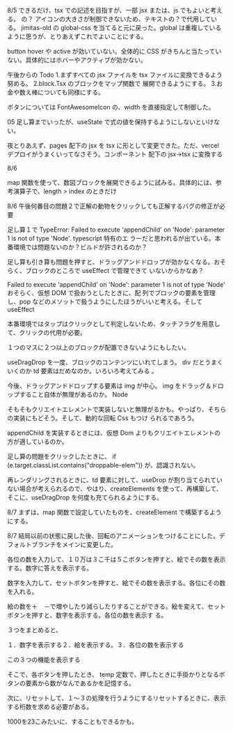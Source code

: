 8/5 できるだけ、tsx での記述を目指すが、一部 jsx または、js でもよいと考える。 <FontAwesomeIcon icon={faQuestion}/>の？
アイコンの大きさが制御できないため、テキストの？で代用している。 jimitas-old の global-css を当てると元に戻った。global
は重複しているように思うが、とりあえずこれでよいことにする。

button hover や active が効いていない。全体的に CSS がきちんと当たっていない。具体的にはホバーやアクティブが効かない。

午後からの Todo 1.まずすべての jsx ファイルを tsx ファイルに変換できるよう努める。 2.block.Tsx のブロックをマップ関数で
展開できるようにする。 3.お金や数え棒についても同様にする。

ボタンについては FontAwesomeIcon の、width を直接指定して制御した。

05 足し算までいったが、useState で式の値を保持するようにしないといけない。

夜とりあえず、pages 配下の jsx を tsx に形として変更できた。ただ、vercel デプロイがうまくいってなさそう。コンポーネント
配下の jsx→tsx に変換する

8/6

map 関数を使って、数図ブロックを展開できるように試みる。具体的には、参考演算子で、length > index のときだけ

8/6 午後何番目の問題２で正解の動物をクリックしても正解するバグの修正が必要

足し算１で TypeError: Failed to execute 'appendChild' on 'Node': parameter 1 is not of type 'Node'. typescript 特有のエ
ラーだと思われるが出ている。本番環境では問題ないのか？ビルドが許されるのか？

足し算も引き算も問題を押すと、ドラッグアンドドロップが効かなくなる。おそらく、ブロックのところで useEffect で管理できて
いないからかなあ？

Failed to execute 'appendChild' on 'Node': parameter 1 is not of type 'Node' おそらく、仮想 DOM で扱おうとしたときに、配
列でブロックの要素を管理し、pop などのメソットで扱うようにしたほうがいいと考える。そして useEffect

本番環境ではタップはクリックとして判定しないため、タッチフラグを用意して、クリックの代用が必要。

１つのマスに２つ以上のブロックが配置できないようにもしたい。

useDragDrop を一度、ブロックのコンテンツにいれてしまう。 div だとうまくいくのか td 要素はだめなのか。いろいろ考えてみる
。

今後、ドラッグアンドドロップする要素は img が中心。 img をドラッグ＆ドロップすること自体が無理があるのか。 Node

そもそもクリエイトエレメントで実装しないと無理がるかも。やっぱり、そちらの実装にもどそう。そして、動的な回転 Css もつけ
られるであろう。

appendChild を実装するときには、仮想 Dom よりもクリエイトエレメントの方が適しているのか。

足し算の問題をクリックしたときに、 if (e.target.classList.contains("droppable-elem")) が、認識されない。

再レンダリングされるときに、td 要素に対して、useDrop が割り当てられていない場合が考えられるので、やはり、createElements
を使って、再構築して、そこに、useDragDrop を何度も充てられるようにする。

8/7 まずは、map 関数で設定していたものを、createElement で構築するようにする。

8/7 結局以前の状態に戻した後、回転のアニメーションをつけることにした。デフォルトブランチをメインに変更した。

各位の数を入力して、１０万は３こ千は５こボタンを押すと、絵でその数を表示する。数字に答えを表示する。

数字を入力して、セットボタンを押すと、絵でその数を表示する。各位にその数を入れる。

絵の数を＋　－で増やしたり減らしたりすることができる。絵を変えて、セットボタンを押すと、数字を表示する。各位の数を表示す
る。

３つをまとめると、

１．数字を表示する２．絵を表示する。３．各位の数を表示する

この３つの機能を表示する

そこで、各ボタンを押したとき、 temp 定数で、押したときに手掛かりとなるボタンの要素から数がなんであるかを記憶する。

次に、リセットして、１～３の処理を行うようにするリセットするときに、表示する桁数を求める必要がある。

1000を23こみたいに、することもできるかも。